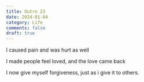 ```yaml
---
title: Outro 23
date: 2024-01-04
category: Life
comments: false
draft: true
---
```


I caused pain and was hurt as well

I made people feel loved, and the love came back

I now give myself forgiveness, just as i give it to others.

